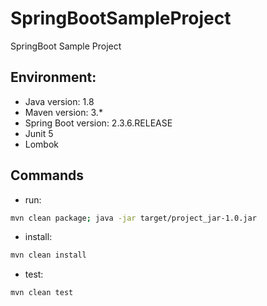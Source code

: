 # SpringBootSampleProject
SpringBoot Sample Project

## Environment:
- Java version: 1.8
- Maven version: 3.*
- Spring Boot version: 2.3.6.RELEASE
- Junit 5
- Lombok 

## Commands
- run: 
```bash
mvn clean package; java -jar target/project_jar-1.0.jar
```
- install: 
```bash
mvn clean install
```
- test: 
```bash
mvn clean test
```

